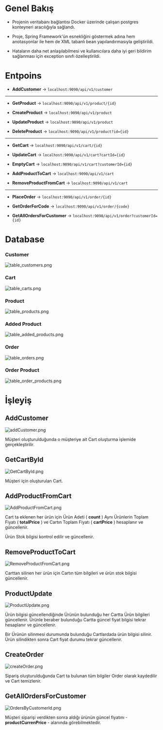 
# Genel Bakış

* Projenin veritabanı bağlantısı Docker üzerinde çalışan postgres konteyneri 
aracılığıyla sağlandı.

* Proje, Spring Framework'ün esnekliğini göstermek adına hem anotasyonlar ile
hem de XML tabanlı bean yapılandırmasıyla geliştirildi.

* Hataların daha net anlaşılabilmesi ve kullanıcılara daha iyi geri 
bildirim sağlanması için exception sınıfı özelleştirildi.


# Entpoins

* **AddCustomer** ->   `localhost:9090/api/v1/customer`

----------------

* **GetProduct** ->    `localhost:9090/api/v1/product/{id}`
  
* **CreateProduct** ->    `localhost:9090/api/v1/product`
  
* **UpdateProduct** ->   `localhost:9090/api/v1/product`

* **DeleteProduct** ->      `localhost:9090/api/v1/product?id={id}`

----------------

* **GetCart** ->   `localhost:9090/api/v1/cart/{id}`
  
* **UpdateCart** ->    `localhost:9090/api/v1/cart?cartId={id}`
  
* **EmptyCart** ->    `localhost:9090/api/v1/cart?customerId={id}`

* **AddProductToCart** ->   `localhost:9090/api/v1/cart`

* **RemoveProductFromCart** ->  `localhost:9090/api/v1/cart`


----------------
    

* **PlaceOrder** ->  `localhost:9090/api/v1/order/{id}`
  
* **GetOrderForCode** -> `localhost:9090/api/v1/order/{code}`
  
* **GetAllOrdersForCustomer** ->  `localhost:9090/api/v1/order?customerId={id}`

# Database

### Customer

![table_customers.png](photos%2Fdb%2Ftable_customers.png)

### Cart

![table_carts.png](photos%2Fdb%2Ftable_carts.png)
    
### Product

![table_products.png](photos%2Fdb%2Ftable_products.png)
    
### Added Product

![table_added_products.png](photos%2Fdb%2Ftable_added_products.png)

### Order

![table_orders.png](photos%2Fdb%2Ftable_orders.png)

### Order Product

![table_order_products.png](photos%2Fdb%2Ftable_order_products.png)

# İşleyiş

## AddCustomer

![addCustomer.png](photos%2Fpostman%2FaddCustomer.png)

Müşteri oluşturulduğunda o müşteriye ait Cart oluşturma işlemide gerçekleştirilir.

## GetCartById

![GetCartById.png](photos%2Fpostman%2FGetCartById.png)

Müşteri için oluşturulan Cart.

## AddProductFromCart

![AddProductFromCart.png](photos%2Fpostman%2FAddProductFromCart.png)

Cart ta eklenen her ürün için Ürün Adeti ( **count** ) Aynı Ürünlerin Toplam Fiyatı ( **totalPrice** ) ve Cartın Toplam Fiyatı
( **cartPrice** ) hesaplanır ve güncellenir.

Ürün Stok bilgisi kontrol edilir ve güncellenir.


## RemoveProductToCart

![RemoveProductFromCart.png](photos%2Fpostman%2FRemoveProductFromCart.png)

Carttan silinen her ürün için Cartın tüm bilgileri ve ürün stok bilgisi güncellenir.


## ProductUpdate

![ProductUpdate.png](photos%2Fpostman%2FProductUpdate.png)

Ürün bilgisi güncellendiğinde Ürünün bulunduğu her Cartta Ürün bilgileri güncellenir.
Ürünle beraber bulunduğu Cartta güncel fiyat bilgisi tekrar hesaplanır ve güncellenir.

Bir Ürünün silinmesi durumunda bulunduğu Cartlardada ürün bilgisi silinir. Ürün silindikten sonra 
Cart fiyat durumu tekrar güncellenir. 

## CreateOrder

![createOrder.png](photos%2Fpostman%2FcreateOrder.png)

Sipariş oluşturulduğunda Cart ta bulunan tüm bilgiler Order olarak kaydedilir ve Cart temizlenir.

## GetAllOrdersForCustomer

![OrdersByCustomerId.png](photos%2Fpostman%2FOrdersByCustomerId.png)

Müşteri siparişi verdikten sonra aldığı ürünün güncel fiyatını - **productCurrenPrice** - alanında görebilmektedir.








